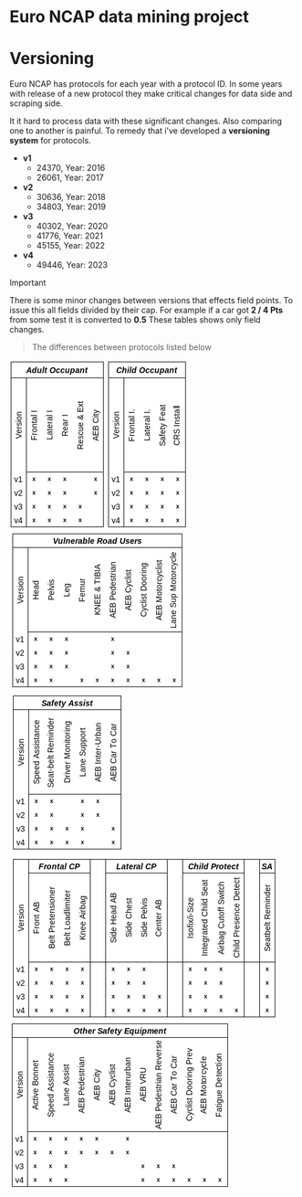 # Euro NCAP data mining project

# Versioning
Euro NCAP has protocols for each year with a protocol ID. In some years with release of a new protocol they make critical changes for data side and scraping side. 

It it hard to process data with these significant changes. Also comparing one to another is painful. To remedy that i've developed a **versioning system** for protocols.

- **v1**
  - 24370, Year: 2016
  - 26061, Year: 2017
- **v2**
  - 30636, Year: 2018
  - 34803, Year: 2019
- **v3**
  - 40302, Year: 2020
  - 41776, Year: 2021
  - 45155, Year: 2022
- **v4**
  - 49446, Year: 2023

> [!IMPORTANT]
> There is some minor changes between versions that effects field points.
> To issue this all fields divided by their cap. For example if a car got **2 / 4 Pts** from some test it is converted to **0.5**
> These tables shows only field changes.


> The differences between protocols listed below

![Differences for Adult Occupant Ratings](assets/adult.png)![Differences for Child Occupant Ratings](assets/child.png)
![Differences for Vulnerable Road User Ratings](assets/vru.png)
![Differences for Safety Assist Ratings](assets/safety-assist.png)
![Differences for Safety Equipment Table](assets/safety-equipments.png)
![Differences for Other Safety Equipments Table](assets/other-safety-equipments.png)

 